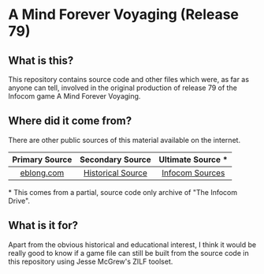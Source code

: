 # A Mind Forever Voyaging (Release 79)

## What is this?

This repository contains source code and other files which were, as far as anyone can tell, involved in the original production of release 79 of the Infocom game A Mind Forever Voyaging.

## Where did it come from?

There are other public sources of this material available on the internet.

| Primary Source    | Secondary Source    | Ultimate Source * |
|:-----------------:|:-------------------:|:-----------------:|
|      [eblong.com] | [Historical Source] | [Infocom Sources] |

[eblong.com]: https://eblong.com/infocom/sources/amfv-r79.zip
[Historical Source]: https://github.com/the-infocom-legacy/amfv-historicalsource/tree/6d740ac4924ae7d90c2ccba6bd018da4126f74d1
[Infocom Sources]: https://github.com/zil-legacy/infocom-sources/tree/master/development/old/s5/r79-amiga

\* This comes from a partial, source code only archive of "The Infocom Drive".

## What is it for?

Apart from the obvious historical and educational interest, I think it would be really good to know if a game file can still be built from the source code in this repository using Jesse McGrew's ZILF toolset.
